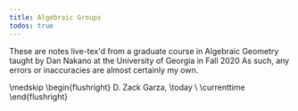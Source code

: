 ```yaml
---
title: Algebraic Groups
todos: true
---
```


These are notes live-tex'd from a graduate course in Algebraic Geometry taught by Dan Nakano at the University of Georgia in Fall 2020
As such, any errors or inaccuracies are almost certainly my own.

\medskip
\begin{flushright}
  D. Zack Garza, \today \\
  \currenttime
\end{flushright}
